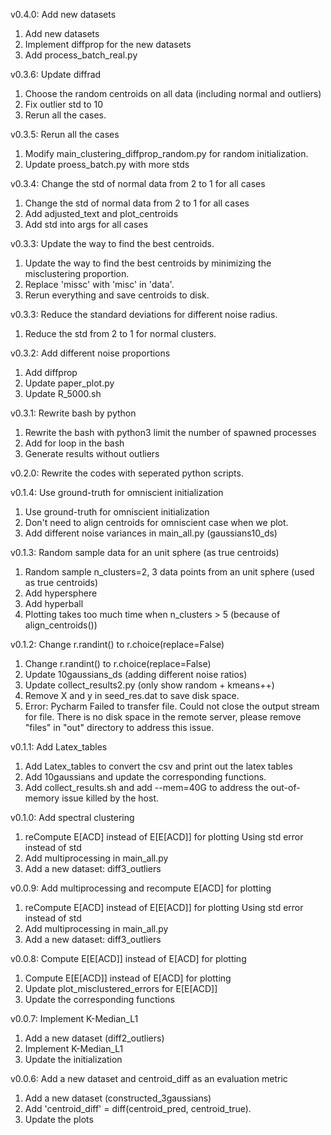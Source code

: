 v0.4.0: Add new datasets 

1. Add new datasets 
2. Implement diffprop for the new datasets
3. Add process_batch_real.py



v0.3.6: Update diffrad 

1. Choose the random centroids on all data (including normal and outliers)
2. Fix outlier std to 10
3. Rerun all the cases. 


v0.3.5: Rerun all the cases 

1. Modify main_clustering_diffprop_random.py for random initialization. 
2. Update proess_batch.py with more stds



v0.3.4: Change the std of normal data from 2 to 1 for all cases 

1. Change the std of normal data from 2 to 1 for all cases 
2. Add adjusted_text and plot_centroids 
3. Add std into args for all cases 


v0.3.3: Update the way to find the best centroids. 

1. Update the way to find the best centroids by minimizing the misclustering proportion. 
2. Replace 'missc' with 'misc' in 'data'.
3. Rerun everything and save centroids to disk.


v0.3.3: Reduce the standard deviations for different noise radius. 

1. Reduce the std from 2 to 1 for normal clusters.


v0.3.2: Add different noise proportions 

1. Add diffprop
2. Update paper_plot.py 
3. Update R_5000.sh 


v0.3.1: Rewrite bash by python

1. Rewrite the bash with python3 
   limit the number of spawned processes 
2. Add for loop in the bash
3. Generate results without outliers


v0.2.0: Rewrite the codes with seperated python scripts. 

v0.1.4: Use ground-truth for omniscient initialization

1. Use ground-truth for omniscient initialization
2. Don't need to align centroids for omniscient case when we plot. 
3. Add different noise variances in main_all.py (gaussians10_ds)


v0.1.3: Random sample data for an unit sphere (as true centroids) 

1. Random sample n_clusters=2, 3 data points from an unit sphere (used as true centroids)
2. Add hypersphere 
3. Add hyperball 
4. Plotting takes too much time when n_clusters > 5 (because of align_centroids())


v0.1.2: Change r.randint() to r.choice(replace=False)

1. Change r.randint() to r.choice(replace=False)
2. Update 10gaussians_ds (adding different noise ratios)
3. Update collect_results2.py (only show random + kmeans++)
4. Remove X and y in seed_res.dat to save disk space.
5. Error: Pycharm Failed to transfer file. Could not close the output stream for file.
   There is no disk space in the remote server, please remove "files" in "out" directory to address this issue. 

   
v0.1.1: Add Latex_tables

1. Add Latex_tables to convert the csv and print out the latex tables 
2. Add 10gaussians and update the corresponding functions. 
3. Add collect_results.sh and add --mem=40G to address the out-of-memory issue killed by the host. 


v0.1.0: Add spectral clustering 

1. reCompute E[ACD] instead of E[E[ACD]]  for plotting
   Using std error instead of std
2. Add multiprocessing in main_all.py 
3. Add a new dataset: diff3_outliers


v0.0.9: Add multiprocessing and recompute E[ACD] for plotting

1. reCompute E[ACD] instead of E[E[ACD]]  for plotting
   Using std error instead of std
2. Add multiprocessing in main_all.py 
3. Add a new dataset: diff3_outliers


v0.0.8: Compute E[E[ACD]] instead of E[ACD] for plotting

1. Compute E[E[ACD]] instead of E[ACD] for plotting
2. Update plot_misclustered_errors for E[E[ACD]]
3. Update the corresponding functions 


v0.0.7: Implement K-Median_L1

1. Add a new dataset (diff2_outliers)
2. Implement K-Median_L1
3. Update the initialization 


v0.0.6: Add a new dataset and centroid_diff as an evaluation metric

1. Add a new dataset (constructed_3gaussians)
2. Add 'centroid_diff' = diff(centroid_pred, centroid_true).
3. Update the plots
